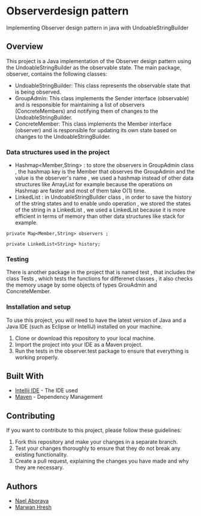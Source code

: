 # Observerdesign pattern

Implementing Observer design pattern in java with UndoableStringBuilder

## Overview

This project is a Java implementation of the Observer design pattern using the UndoableStringBuilder as the observable state. The main package, observer, contains the following classes:

* UndoableStringBuilder: This class represents the observable state that is being observed.
* GroupAdmin: This class implements the Sender interface (observable) and is responsible for maintaining a list of observers (ConcreteMembers) and notifying them of   changes to the UndoableStringBuilder.
* ConcreteMember: This class implements the Member interface (observer) and is responsible for updating its own state based on changes to the UndoableStringBuilder.

### Data structures used in the project

* Hashmap<Member,String> : to store the observers in GroupAdmin class , the hashmap key is the Member that observes the GroupAdmin and the value is the observer's name , we used a hashmap instead of other data structures like ArrayList for example because the operations on Hashmap are faster and most of them take O(1) time.
* LinkedList<String> : in UndoableStringBuilder class , in order to save the history of the string states and to enable undo operation , we stored the states of the string in a LinkedList , we used a LinkedList because it is more efficient in terms of memory than other data structures like stack for example. 

```
private Map<Member,String> observers ;
```

```
private LinkedList<String> history;
```
### Testing

There is another package in the project that is named test , that includes the class Tests , which tests the functions for differenet classes , it also checks the memory usage by some objects of types GrouAdmin and ConcreteMember.


### Installation and setup

To use this project, you will need to have the latest version of Java and a Java IDE (such as Eclipse or IntelliJ) installed on your machine.

1. Clone or download this repository to your local machine.
2. Import the project into your IDE as a Maven project. 
3. Run the tests in the observer.test package to ensure that everything is working properly.



## Built With

* [Intellij IDE](https://www.jetbrains.com/idea/promo/?source=google&medium=cpc&campaign=9730674410&term=intellij&content=602143185271&gclid=EAIaIQobChMI-o2gudOe_AIVxYXVCh35PgUWEAAYASAAEgIe7vD_BwE) - The IDE used
* [Maven](https://maven.apache.org/) - Dependency Management


## Contributing

If you want to contribute to this project, please follow these guidelines:
1. Fork this repository and make your changes in a separate branch.
2. Test your changes thoroughly to ensure that they do not break any existing functionality.
3. Create a pull request, explaining the changes you have made and why they are necessary.


## Authors

*  [Nael Aboraya](https://github.com/naelaboraya)
*  [Marwan Hresh](https://github.com/naelaboraya)




